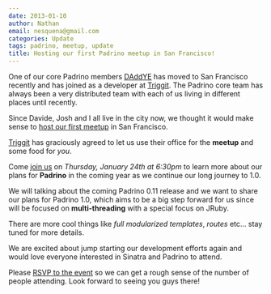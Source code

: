 ```yaml
---
date: 2013-01-10
author: Nathan
email: nesquena@gmail.com
categories: Update
tags: padrino, meetup, update
title: Hosting our first Padrino meetup in San Francisco!
---
```


One of our core Padrino members [DAddYE](https://github.com/DAddYE) has moved to San Francisco recently and has joined as a developer at [Triggit](http://triggit.com). The Padrino core team has always been a very distributed team with each of us living in different places until recently.

Since Davide, Josh and I all live in the city now, we thought it would make sense to [host our first meetup](http://www.meetup.com/Padrino-SF/events/95840992/) in San Francisco.

[Triggit](http://triggit.com) has graciously agreed to let us use their office for the **meetup** and some food for *you*.

Come [join us](http://www.meetup.com/Padrino-SF/events/95840992/) on *Thursday, January 24th at 6:30pm* to learn more about our plans for **Padrino** in the coming year as we continue our long journey to 1.0.

<break>

We will talking about the coming Padrino 0.11 release and we want to share our plans for Padrino 1.0, which aims to be a big step forward for us since will be focused on **multi-threading** with a special focus on JRuby.

There are more cool things like *full modularized templates*, *routes* etc… stay tuned for more details.

We are excited about jump starting our development efforts again and would love everyone interested in Sinatra and Padrino to attend.

Please [RSVP to the event](http://www.meetup.com/Padrino-SF/events/95840992/) so we can get a rough sense of the number of people attending. Look forward to seeing you guys there!